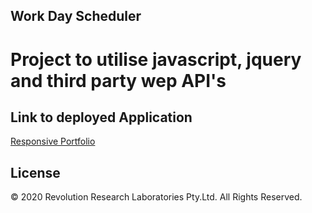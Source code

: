 ## Work Day Scheduler

# Project to utilise javascript, jquery and third party wep API's

## Link to deployed Application

[Responsive Portfolio](https://dcrevreslabs.github.io/WorkDayScheduler/)

## License

© 2020 Revolution Research Laboratories Pty.Ltd. All Rights Reserved.
